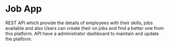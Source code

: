 # Job App

REST API  which provide the details of employees with their skills, jobs available and also Users can create their on jobs and find a better one from this platform. API have a administrator dashboard to maintain and update the platform.